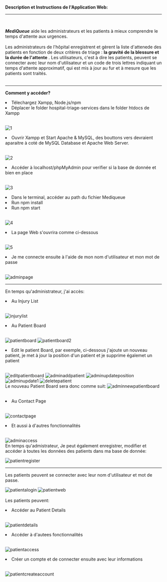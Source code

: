 **Description et Instructions de l'Application Web:**
___
<br/>

___**MediQueue**___ aide les administrateurs et les patients à mieux comprendre le temps d'attente aux urgences. 
<br/>
<br/>
Les administrateurs de l'hôpital enregistrent et gèrent la liste d'attenede des patients en fonction de deux critères de triage : __la gravité de la blessure et la durée de l'attente__ . Les utilisateurs, c'est à dire les patients, peuvent se connecter avec leur nom d'utilisateur et un code de trois lettres indiquant un temps d'attente approximatif, qui est mis à jour au fur et à mesure que les patients sont traités.
<br/>
<br/>
___
**Comment y accéder?**
<br/>

<a>
<li>Télechargez Xampp, Node.js/npm</li>
<li>Déplacer le folder hospital-triage-services dans le folder htdocs de Xampp</li>
<br/>

  
![1](1.jpg)
<li>Ouvrir Xampp et Start Apache & MySQL, des bouttons vers devraient aparaitre à coté de MySQL Database et Apache Web Server.</li>
<br/>

![2](2.png)
<li>Accéder à localhost/phpMyAdmin pour verifier si la base de donnée et bien en place</li><br/>

![3](3.png)
<li>Dans le terminal, accéder au path du fichier Mediqueue</li>
<li>Run npm install</li>
<li>Run npm start</li></br>

![4](4.JPG)
</br>
<li>La page Web s'ouvrira comme ci-dessous</li></br>

![5](5.png)
<li>Je me connecte ensuite à l'aide de mon nom d'utilisateur et mon mot de passe</li></br>

![adminpage](adminpage.png)
</a>
___

En temps qu'administrateur, j'ai accès:
<li>Au Injury List</li></br>

![injurylist](injurylist.png)
<li>Au Patient Board</li></br>

![patientboard](patientboard.png)
![patientboard2](patientboard2.png)
<li>Edit le patient Board, par exemple, ci-dessous j'ajoute un nouveau patient, je met à jour la position d'un patient et je supprime égalemet un patient</li></br>

![editpatientboard](editpatientboard.png)
![adminaddpatient](adminaddpatient.png)
![adminupdateposition](adminupdateposition.png)
![adminupdate1](adminupdate1.png)
![deletepatient](deletepatient.png)
</br>
Le nouveau Patient Board sera donc comme suit:
![adminnewpatientboard](adminnewpatientboard.png)

</br>
<li>Au Contact Page</li></br>

![contactpage](contactpage.png)
<li>Et aussi à d'autres fonctionnalités</li></br>

![adminaccess](adminaccess.png)
</br>
En temps qu'admistrateur, Je peut également enregistrer, modifier et accéder à toutes les données des patients dans ma base de donnée:

![patientregister](patientregister.png)

___
Les patients peuvent se connecter avec leur nom d'utilisateur et mot de passe.
</br>

![patientalogin](patientalogin.png)
![patientweb](patientweb.png)
</br>
</br>
Les patients peuvent:
<li>Accéder au Patient Details</li></br>

![patientdetails](patientdetails.png)
<li>Accéder à d'autees fonctionnalités</li></br>

![patientaccess](patientaccess.png)
<li>Créer un compte et de connecter ensuite avec leur informations</li></br>

![patientcreateaccount](patientcreateaccount.png)
